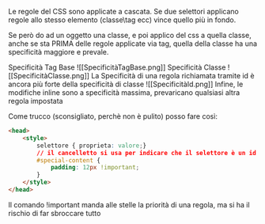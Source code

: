 Le regole del CSS sono applicate a cascata.
Se due selettori applicano regole allo stesso elemento (classe\\tag ecc) vince quello più in fondo.

Se però do ad un oggetto una classe, e poi applico del css a quella classe, anche se sta PRIMA delle regole applicate via tag, quella della classe ha una specificità maggiore e prevale.

Specificità Tag Base
![[SpecificitàTagBase.png]] 
Specificità Classe
![[SpecificitàClasse.png]]
La Specificità di una regola richiamata tramite id è ancora più forte della specificità di classe
![[SpecificitàId.png]]
Infine, le modifiche inline sono a specificità massima, prevaricano qualsiasi altra regola impostata

Come trucco (sconsigliato, perchè non è pulito) posso fare così:
```html
<head>
	<style>
		selettore { proprieta: valore;}
		// il cancelletto si usa per indicare che il selettore è un id
		#special-content {
			padding: 12px !important;
		}
	</style>
</head>
```
Il comando !important manda alle stelle la priorità di una regola, ma si ha il rischio di far sbroccare tutto